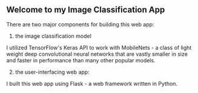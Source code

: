 ## Welcome to my Image Classification App

There are two major components for building this web app:  

1. the image classification model  

I utilized TensorFlow's Keras API to work with MobileNets - a class of light weight deep convolutional neural networks that are vastly smaller in size and faster in performance than many other popular models.

2. the user-interfacing web app:

I built this web app using Flask - a web framework written in Python.


 
